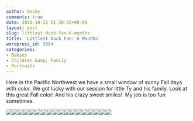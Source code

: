 ```yaml
---
author: becky
comments: true
date: 2012-10-22 21:50:55+00:00
layout: post
slug: littlest-duck-fan-6-months
title: 'Littlest Duck Fan: 6 Months'
wordpress_id: 3984
categories:
- Babies
- Children &amp; Family
- Portraits
---
```


Here in the Pacific Northwest we have a small window of sunny Fall days with color. We got lucky with our session for little Ty and his family. Look at this great Fall color! And his crazy sweet smiles!  My job is too fun sometimes.

[![](http://www.beckyjenson.com/wp-content/uploads/2012/10/blog-October12-0002-2.jpg)](http://www.beckyjenson.com/wp-content/uploads/2012/10/blog-October12-0002-2.jpg)[![](http://www.beckyjenson.com/wp-content/uploads/2012/10/blog-October12-0001.jpg)](http://www.beckyjenson.com/wp-content/uploads/2012/10/blog-October12-0001.jpg)[![](http://www.beckyjenson.com/wp-content/uploads/2012/10/blog-October12-0002.jpg)](http://www.beckyjenson.com/wp-content/uploads/2012/10/blog-October12-0002.jpg)[![](http://www.beckyjenson.com/wp-content/uploads/2012/10/blog-October12-0001-2.jpg)](http://www.beckyjenson.com/wp-content/uploads/2012/10/blog-October12-0001-2.jpg)[![](http://www.beckyjenson.com/wp-content/uploads/2012/10/blog-October12-0003.jpg)](http://www.beckyjenson.com/wp-content/uploads/2012/10/blog-October12-0003.jpg)[![](http://www.beckyjenson.com/wp-content/uploads/2012/10/blog-October12-0005.jpg)](http://www.beckyjenson.com/wp-content/uploads/2012/10/blog-October12-0005.jpg)[![](http://www.beckyjenson.com/wp-content/uploads/2012/10/blog-October12-0003-2.jpg)](http://www.beckyjenson.com/wp-content/uploads/2012/10/blog-October12-0003-2.jpg)[![](http://www.beckyjenson.com/wp-content/uploads/2012/10/blog-October12-0004.jpg)](http://www.beckyjenson.com/wp-content/uploads/2012/10/blog-October12-0004.jpg)[![](http://www.beckyjenson.com/wp-content/uploads/2012/10/blog-October12-0006.jpg)](http://www.beckyjenson.com/wp-content/uploads/2012/10/blog-October12-0006.jpg)[![](http://www.beckyjenson.com/wp-content/uploads/2012/10/blog-October12-0013.jpg)](http://www.beckyjenson.com/wp-content/uploads/2012/10/blog-October12-0013.jpg)[![](http://www.beckyjenson.com/wp-content/uploads/2012/10/blog-October12-0014.jpg)](http://www.beckyjenson.com/wp-content/uploads/2012/10/blog-October12-0014.jpg)[![](http://www.beckyjenson.com/wp-content/uploads/2012/10/blog-October12-0004-2.jpg)](http://www.beckyjenson.com/wp-content/uploads/2012/10/blog-October12-0004-2.jpg)[![](http://www.beckyjenson.com/wp-content/uploads/2012/10/blog-October12-0008.jpg)](http://www.beckyjenson.com/wp-content/uploads/2012/10/blog-October12-0008.jpg)[![](http://www.beckyjenson.com/wp-content/uploads/2012/10/blog-October12-0007.jpg)](http://www.beckyjenson.com/wp-content/uploads/2012/10/blog-October12-0007.jpg)[![](http://www.beckyjenson.com/wp-content/uploads/2012/10/blog-October12-0009.jpg)](http://www.beckyjenson.com/wp-content/uploads/2012/10/blog-October12-0009.jpg)[![](http://www.beckyjenson.com/wp-content/uploads/2012/10/blog-October12-0010.jpg)](http://www.beckyjenson.com/wp-content/uploads/2012/10/blog-October12-0010.jpg)[![](http://www.beckyjenson.com/wp-content/uploads/2012/10/blog-October12-0011.jpg)](http://www.beckyjenson.com/wp-content/uploads/2012/10/blog-October12-0011.jpg)[![](http://www.beckyjenson.com/wp-content/uploads/2012/10/blog-October12-0012.jpg)](http://www.beckyjenson.com/wp-content/uploads/2012/10/blog-October12-0012.jpg)
